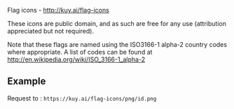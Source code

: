 Flag icons - http://kuy.ai/flag-icons

These icons are public domain, and as such are free for any use (attribution appreciated but not required).

Note that these flags are named using the ISO3166-1 alpha-2 country codes where appropriate. A list of codes can be found at http://en.wikipedia.org/wiki/ISO_3166-1_alpha-2

## Example

Request to : `https://kuy.ai/flag-icons/png/id.png`
